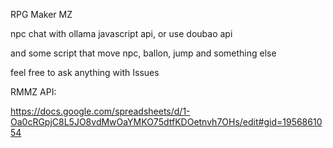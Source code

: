 RPG Maker MZ

npc chat with ollama javascript api, or use doubao api

and some script that move npc, ballon, jump and something else

feel free to ask anything with Issues

RMMZ API:

https://docs.google.com/spreadsheets/d/1-Oa0cRGpjC8L5JO8vdMwOaYMKO75dtfKDOetnvh7OHs/edit#gid=1956861054
